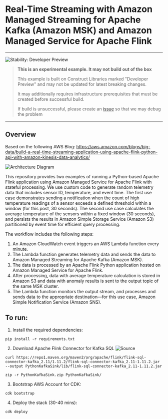 
# Real-Time Streaming with Amazon Managed Streaming for Apache Kafka (Amazon MSK) and Amazon Managed Service for Apache Flink 

<!--BEGIN STABILITY BANNER-->
---

![Stability: Developer Preview](https://img.shields.io/badge/stability-Developer--Preview-important.svg?style=for-the-badge)

> **This is an experimental example. It may not build out of the box**
>
> This example is built on Construct Libraries marked "Developer Preview" and may not be updated for latest breaking changes.
>
> It may additionally requires infrastructure prerequisites that must be created before successful build.
>
> If build is unsuccessful, please create an [issue](https://github.com/aws-samples/aws-cdk-examples/issues/new) so that we may debug the problem 
---
<!--END STABILITY BANNER-->

## Overview
Based on the following AWS Blog: https://aws.amazon.com/blogs/big-data/build-a-real-time-streaming-application-using-apache-flink-python-api-with-amazon-kinesis-data-analytics/

![Architecture Diagram](https://d2908q01vomqb2.cloudfront.net/b6692ea5df920cad691c20319a6fffd7a4a766b8/2021/03/25/bdb1289-pyflink-kda-1-1.jpg
 "Resources created with CDK")

This repository provides two examples of running a Python-based Apache Flink application using Amazon Managed Service for Apache Flink with stateful processing. We use custom code to generate random telemetry data that includes sensor ID, temperature, and event time.
The first use case demonstrates sending a notification when the count of high temperature readings of a sensor exceeds a defined threshold within a window (for this post, 30 seconds).
The second use case calculates the average temperature of the sensors within a fixed window (30 seconds), and persists the results in Amazon Simple Storage Service (Amazon S3) partitioned by event time for efficient query processing.

The workflow includes the following steps:
1. An Amazon CloudWatch event triggers an AWS Lambda function every minute.
2. The Lambda function generates telemetry data and sends the data to Amazon Managed Streaming for Apache Kafka (Amazon MSK).
3. The data is processed by an Apache Flink Python application hosted on Amazon Managed Service for Apache Flink.
4. After processing, data with average temperature calculation is stored in Amazon S3 and data with anomaly results is sent to the output topic of the same MSK cluster.
5. The Lambda function monitors the output stream, and processes and sends data to the appropriate destination—for this use case, Amazon Simple Notification Service (Amazon SNS).

## To run: 
1. Install the required dependencies:
```
pip install -r requirements.txt
```

2. Download Apache Flink Connector for Kafka SQL ![Source](https://mvnrepository.com/artifact/org.apache.flink/flink-sql-connector-kafka_2.11/1.11.2)
```
curl https://repo1.maven.org/maven2/org/apache/flink/flink-sql-connector-kafka_2.11/1.11.2/flink-sql-connector-kafka_2.11-1.11.2.jar --output PythonKafkaSink/lib/flink-sql-connector-kafka_2.11-1.11.2.jar

zip -r PythonKafkaSink.zip PythonKafkaSink/
```

3. Bootstrap AWS Account for CDK:
```
cdk bootstrap
```

4. Deploy the stack (30-40 mins):

```
cdk deploy
```

